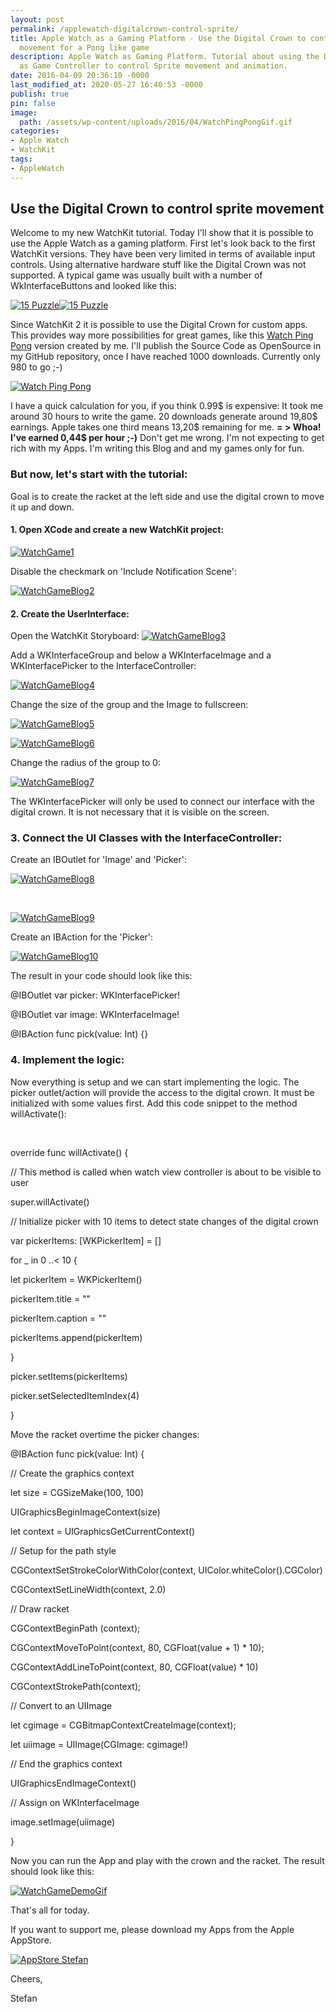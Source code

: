 ```yaml
---
layout: post
permalink: /applewatch-digitalcrown-control-sprite/
title: Apple Watch as a Gaming Platform - Use the Digital Crown to control sprite
  movement for a Pong like game
description: Apple Watch as Gaming Platform. Tutorial about using the Digital Crown
  as Game Controller to control Sprite movement and animation.
date: 2016-04-09 20:36:10 -0000
last_modified_at: 2020-05-27 16:40:53 -0000
publish: true
pin: false
image:
  path: /assets/wp-content/uploads/2016/04/WatchPingPongGif.gif
categories:
- Apple Watch
- WatchKit
tags:
- AppleWatch
---
```

## Use the Digital Crown to control sprite movement

Welcome to my new WatchKit tutorial. Today I'll show that it is possible to use the Apple Watch as a gaming platform. First let's look back to the first WatchKit versions. They have been very limited in terms of available input controls. Using alternative hardware stuff like the Digital Crown was not supported. A typical game was usually built with a number of WkInterfaceButtons and looked like this:

[![15 Puzzle](/assets/wp-content/uploads/2016/04/Simulator-Screen-Shot-23-Apr-2016-09.40.13-1-240x300.jpg)](https://itunes.apple.com/app/15-puzzle-game-for-watch-phone/id997514879?l=en&mt=8)[![15 Puzzle](/assets/wp-content/uploads/2016/04/WatchGame2.png)](https://itunes.apple.com/app/15-puzzle-game-for-watch-phone/id997514879?l=en&mt=8)

Since WatchKit 2 it is possible to use the Digital Crown for custom apps. This provides way more possibilities for great games, like this [Watch Ping Pong](https://itunes.apple.com/app/watch-ping-pong/id1039082864?l=en&mt=8) version created by me. I'll publish the Source Code as OpenSource in my GitHub repository, once I have reached 1000 downloads. Currently only 980 to go ;-)

[![ Watch Ping Pong](/assets/wp-content/uploads/2016/04/WatchPingPongGif.gif)](https://itunes.apple.com/app/watch-ping-pong/id1039082864?l=en&mt=8)

I have a quick calculation for you, if you think 0.99$ is expensive: It took me around 30 hours to write the game. 20 downloads generate around 19,80$ earnings. Apple takes one third means 13,20$ remaining for me.  **= > Whoa! I've earned 0,44$ per hour ;-)** Don't get me wrong. I'm not expecting to get rich with my Apps. I'm writing this Blog and and my games only for fun.

### **But now, let's start with the tutorial:**

Goal is to create the racket at the left side and use the digital crown to move it up and down.

#### 1\. Open XCode and create a new WatchKit project:

[![WatchGame1](/assets/wp-content/uploads/2016/04/WatchGame1-300x211.png)](/assets/wp-content/uploads/2016/04/WatchGame1.png)

Disable the checkmark on 'Include Notification Scene':

[![WatchGameBlog2](/assets/wp-content/uploads/2016/04/WatchGameBlog2-300x212.png)](/assets/wp-content/uploads/2016/04/WatchGameBlog2.png)

#### 2\. Create the UserInterface:

Open the WatchKit Storyboard: [![WatchGameBlog3](/assets/wp-content/uploads/2016/04/WatchGameBlog3-1-300x135.jpg)](/assets/wp-content/uploads/2016/04/WatchGameBlog3-1.jpg)

Add a WKInterfaceGroup and below a WKInterfaceImage and a WKInterfacePicker to the InterfaceController:

[![WatchGameBlog4](/assets/wp-content/uploads/2016/04/WatchGameBlog4-1-300x140.jpg)](/assets/wp-content/uploads/2016/04/WatchGameBlog4-1.jpg)

Change the size of the group and the Image to fullscreen:

[![WatchGameBlog5](/assets/wp-content/uploads/2016/04/WatchGameBlog5-300x112.png)](/assets/wp-content/uploads/2016/04/WatchGameBlog5.png)

[![WatchGameBlog6](/assets/wp-content/uploads/2016/04/WatchGameBlog6-300x93.png)](/assets/wp-content/uploads/2016/04/WatchGameBlog6.png)

Change the radius of the group to 0:

[![WatchGameBlog7](/assets/wp-content/uploads/2016/04/WatchGameBlog7-300x92.png)](/assets/wp-content/uploads/2016/04/WatchGameBlog7.png)

The WKInterfacePicker will only be used to connect our interface with the digital crown. It is not necessary that it is visible on the screen.

### 3\. Connect the UI Classes with the InterfaceController:

Create an IBOutlet for 'Image' and 'Picker':

[![WatchGameBlog8](/assets/wp-content/uploads/2016/04/WatchGameBlog8-300x156.png)](/assets/wp-content/uploads/2016/04/WatchGameBlog8.png)

 

[![WatchGameBlog9](/assets/wp-content/uploads/2016/04/WatchGameBlog9-300x139.png)](/assets/wp-content/uploads/2016/04/WatchGameBlog9.png)

Create an IBAction for the 'Picker':

[![WatchGameBlog10](/assets/wp-content/uploads/2016/04/WatchGameBlog10-300x153.png)](/assets/wp-content/uploads/2016/04/WatchGameBlog10.png)

The result in your code should look like this:

@IBOutlet var picker: WKInterfacePicker!

@IBOutlet var image: WKInterfaceImage!

@IBAction func pick(value: Int) {}

### 4\. Implement the logic:

Now everything is setup and we can start implementing the logic. The picker outlet/action will provide the access to the digital crown. It must be initialized with some values first. Add this code snippet to the method willActivate():

 

override func willActivate() {

// This method is called when watch view controller is about to be visible to user

super.willActivate()

// Initialize picker with 10 items to detect state changes of the digital crown

var pickerItems: [WKPickerItem] = []

for _ in 0 ..< 10 {

let pickerItem = WKPickerItem()

pickerItem.title = ""

pickerItem.caption = ""

pickerItems.append(pickerItem)

}

picker.setItems(pickerItems)

picker.setSelectedItemIndex(4)

}

Move the racket overtime the picker changes:

@IBAction func pick(value: Int) {

// Create the graphics context

let size = CGSizeMake(100, 100)

UIGraphicsBeginImageContext(size)

let context = UIGraphicsGetCurrentContext()

// Setup for the path style

CGContextSetStrokeColorWithColor(context, UIColor.whiteColor().CGColor)

CGContextSetLineWidth(context, 2.0)

// Draw racket

CGContextBeginPath (context);

CGContextMoveToPoint(context, 80, CGFloat(value + 1) * 10);

CGContextAddLineToPoint(context, 80, CGFloat(value) * 10)

CGContextStrokePath(context);

// Convert to an UIImage

let cgimage = CGBitmapContextCreateImage(context);

let uiimage = UIImage(CGImage: cgimage!)

// End the graphics context

UIGraphicsEndImageContext()

// Assign on WKInterfaceImage

image.setImage(uiimage)

}

Now you can run the App and play with the crown and the racket. The result should look like this:

[![WatchGameDemoGif](/assets/wp-content/uploads/2016/04/WatchGameDemoGif.gif)](/assets/wp-content/uploads/2016/04/WatchGameDemoGif.gif)

That's all for today.

If you want to support me, please download my Apps from the Apple AppStore.

[![AppStore Stefan](/assets/wp-content/uploads/2015/11/AppStore1.png)](https://itunes.apple.com/developer/stefan-josten/id949662361)

Cheers,

Stefan

 
